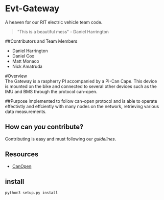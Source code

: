 # Evt-Gateway

A heaven for our RIT electric vehicle team code.  

>"This is a beautiful mess" - Daniel Harrington

##Contributors and Team Members  
* Daniel Harrington
* Daniel Cox
* Matt Monaco
* Nick Amatruda

#Overview  
The Gateway is a raspherry PI accompanied by a PI-Can Cape. This device is mounted on the bike and connected to several other  devices such as the IMU and BMS through the protocol can-open.  

##Purpose
Implemented to follow can-open protocol and is able to operate effectivtly and effciently with many nodes on the network, retrieving various data measurements.

## How can *you* contribute?
Contributing is easy and must following our *guidelines*.

## Resources
* [CanOpen](https://en.wikipedia.org/wiki/CANopen)

## install
```
python3 setup.py install
```
